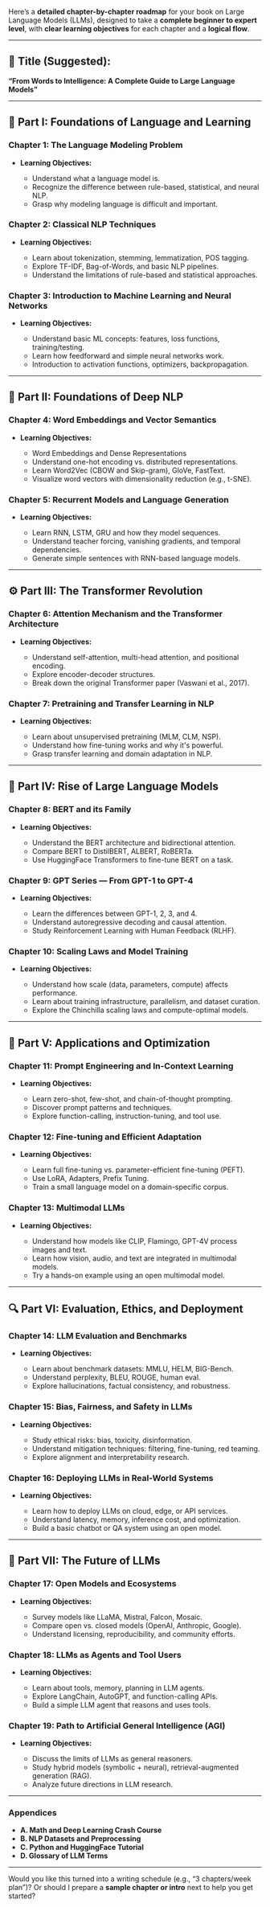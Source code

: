 Here’s a **detailed chapter-by-chapter roadmap** for your book on Large Language Models (LLMs), designed to take a **complete beginner to expert level**, with **clear learning objectives** for each chapter and a **logical flow**.

---

## 📘 **Title (Suggested):**

**“From Words to Intelligence: A Complete Guide to Large Language Models”**

---

## 🧭 **Part I: Foundations of Language and Learning**

### **Chapter 1: The Language Modeling Problem**

* **Learning Objectives:**

  * Understand what a language model is.
  * Recognize the difference between rule-based, statistical, and neural NLP.
  * Grasp why modeling language is difficult and important.

### **Chapter 2: Classical NLP Techniques**

* **Learning Objectives:**

  * Learn about tokenization, stemming, lemmatization, POS tagging.
  * Explore TF-IDF, Bag-of-Words, and basic NLP pipelines.
  * Understand the limitations of rule-based and statistical approaches.

### **Chapter 3: Introduction to Machine Learning and Neural Networks**

* **Learning Objectives:**

  * Understand basic ML concepts: features, loss functions, training/testing.
  * Learn how feedforward and simple neural networks work.
  * Introduction to activation functions, optimizers, backpropagation.

---

## 🧠 **Part II: Foundations of Deep NLP**

### **Chapter 4: Word Embeddings and Vector Semantics**

* **Learning Objectives:**

  * Word Embeddings and Dense Representations
  * Understand one-hot encoding vs. distributed representations.
  * Learn Word2Vec (CBOW and Skip-gram), GloVe, FastText.
  * Visualize word vectors with dimensionality reduction (e.g., t-SNE).

### **Chapter 5: Recurrent Models and Language Generation**

* **Learning Objectives:**

  * Learn RNN, LSTM, GRU and how they model sequences.
  * Understand teacher forcing, vanishing gradients, and temporal dependencies.
  * Generate simple sentences with RNN-based language models.

---

## ⚙️ **Part III: The Transformer Revolution**

### **Chapter 6: Attention Mechanism and the Transformer Architecture**

* **Learning Objectives:**

  * Understand self-attention, multi-head attention, and positional encoding.
  * Explore encoder-decoder structures.
  * Break down the original Transformer paper (Vaswani et al., 2017).

### **Chapter 7: Pretraining and Transfer Learning in NLP**

* **Learning Objectives:**

  * Learn about unsupervised pretraining (MLM, CLM, NSP).
  * Understand how fine-tuning works and why it's powerful.
  * Grasp transfer learning and domain adaptation in NLP.

---

## 🤖 **Part IV: Rise of Large Language Models**

### **Chapter 8: BERT and its Family**

* **Learning Objectives:**

  * Understand the BERT architecture and bidirectional attention.
  * Compare BERT to DistilBERT, ALBERT, RoBERTa.
  * Use HuggingFace Transformers to fine-tune BERT on a task.

### **Chapter 9: GPT Series — From GPT-1 to GPT-4**

* **Learning Objectives:**

  * Learn the differences between GPT-1, 2, 3, and 4.
  * Understand autoregressive decoding and causal attention.
  * Study Reinforcement Learning with Human Feedback (RLHF).

### **Chapter 10: Scaling Laws and Model Training**

* **Learning Objectives:**

  * Understand how scale (data, parameters, compute) affects performance.
  * Learn about training infrastructure, parallelism, and dataset curation.
  * Explore the Chinchilla scaling laws and compute-optimal models.

---

## 🧪 **Part V: Applications and Optimization**

### **Chapter 11: Prompt Engineering and In-Context Learning**

* **Learning Objectives:**

  * Learn zero-shot, few-shot, and chain-of-thought prompting.
  * Discover prompt patterns and techniques.
  * Explore function-calling, instruction-tuning, and tool use.

### **Chapter 12: Fine-tuning and Efficient Adaptation**

* **Learning Objectives:**

  * Learn full fine-tuning vs. parameter-efficient fine-tuning (PEFT).
  * Use LoRA, Adapters, Prefix Tuning.
  * Train a small language model on a domain-specific corpus.

### **Chapter 13: Multimodal LLMs**

* **Learning Objectives:**

  * Understand how models like CLIP, Flamingo, GPT-4V process images and text.
  * Learn how vision, audio, and text are integrated in multimodal models.
  * Try a hands-on example using an open multimodal model.

---

## 🔍 **Part VI: Evaluation, Ethics, and Deployment**

### **Chapter 14: LLM Evaluation and Benchmarks**

* **Learning Objectives:**

  * Learn about benchmark datasets: MMLU, HELM, BIG-Bench.
  * Understand perplexity, BLEU, ROUGE, human eval.
  * Explore hallucinations, factual consistency, and robustness.

### **Chapter 15: Bias, Fairness, and Safety in LLMs**

* **Learning Objectives:**

  * Study ethical risks: bias, toxicity, disinformation.
  * Understand mitigation techniques: filtering, fine-tuning, red teaming.
  * Explore alignment and interpretability research.

### **Chapter 16: Deploying LLMs in Real-World Systems**

* **Learning Objectives:**

  * Learn how to deploy LLMs on cloud, edge, or API services.
  * Understand latency, memory, inference cost, and optimization.
  * Build a basic chatbot or QA system using an open model.

---

## 🚀 **Part VII: The Future of LLMs**

### **Chapter 17: Open Models and Ecosystems**

* **Learning Objectives:**

  * Survey models like LLaMA, Mistral, Falcon, Mosaic.
  * Compare open vs. closed models (OpenAI, Anthropic, Google).
  * Understand licensing, reproducibility, and community efforts.

### **Chapter 18: LLMs as Agents and Tool Users**

* **Learning Objectives:**

  * Learn about tools, memory, planning in LLM agents.
  * Explore LangChain, AutoGPT, and function-calling APIs.
  * Build a simple LLM agent that reasons and uses tools.

### **Chapter 19: Path to Artificial General Intelligence (AGI)**

* **Learning Objectives:**

  * Discuss the limits of LLMs as general reasoners.
  * Study hybrid models (symbolic + neural), retrieval-augmented generation (RAG).
  * Analyze future directions in LLM research.

---

### **Appendices**

* **A. Math and Deep Learning Crash Course**
* **B. NLP Datasets and Preprocessing**
* **C. Python and HuggingFace Tutorial**
* **D. Glossary of LLM Terms**

---

Would you like this turned into a writing schedule (e.g., “3 chapters/week plan”)? Or should I prepare a **sample chapter or intro** next to help you get started?
